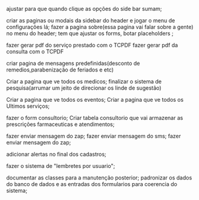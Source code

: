 <!-- mais faceis  -->
<!-- alinhar os forms na vertical, ta um mais pra cima q outro kk -->
ajustar para que quando clique as opções do side bar sumam;
<!-- tirar o config da side bar; -->
criar as paginas ou modais da sidebar do header e jogar o menu de configurações lá; 
fazer a pagina sobre(essa pagina vai falar sobre a gente) no menu do header;
tem que  ajustar os forms, botar placeholders ;




<!-- mais dificil -->

<!-- add controller e class para adicionar os clientes; -->
<!-- Criar tabela medico e relacionar com a tabela endereçosMedico ; -->
<!-- Criar tabela serviços; -->
<!-- ajustar o link serviços; -->
<!-- começar o sistema de mensagens para os clientes; -->
<!-- fazer o controler/class Medico; -->
fazer gerar pdf do serviço prestado com o TCPDF 
fazer gerar pdf da consulta com o TCPDF 

criar pagina de mensagens predefinidas(desconto de remedios,parabenização de feriados e etc)

Criar a pagina que ve todos os medicos;
finalizar o sistema de pesquisa(arrumar um jeito de direcionar os linde de sugestão)


Criar a pagina que ve todos os eventos;
Criar a pagina que ve todos os Ultimos serviços;

fazer o form consultorio;
Criar tabela consultorio que vai armazenar as prescrições farmaceuticas e atendimentos;

<!-- ver como q faz pra saida de doc no bd; -->
fazer enviar mensagem do zap;
fazer enviar mensagem do sms;
fazer enviar mensagem do zap;

adicionar alertas no final dos cadastros;
<!-- fazer o sistema de notificação no sistema; -->
fazer o sistema de "lembretes por usuario";
<!-- botar hash nas senhas das farmacias; -->

<!-- Padronização -->
documentar as classes para a manutenção posterior;
padronizar os dados do banco de dados e as entradas dos formularios para coerencia do sistema;